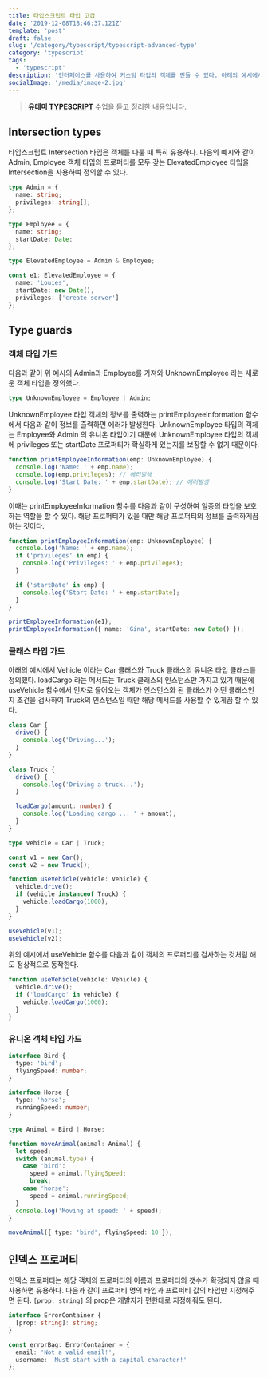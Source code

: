 ```yaml
---
title: 타입스크립트 타입 고급
date: '2019-12-08T18:46:37.121Z'
template: 'post'
draft: false
slug: '/category/typescript/typescript-advanced-type'
category: 'typescript'
tags:
  - 'typescript'
description: '인터페이스를 사용하여 커스텀 타입의 객체를 만들 수 있다. 아래의 예시에서 Person 인터페이스는 특정 객체가 반드시 name, age 프로퍼티를 갖고 greet 메서드를 갖는 객체로 구현되어야 함을 나타낸다...'
socialImage: '/media/image-2.jpg'
---
```


> **[유데미 TYPESCRIPT](https://www.udemy.com/course/understanding-typescript/learn/lecture/)** 수업을 듣고 정리한 내용입니다.

## Intersection types

타입스크립트 Intersection 타입은 객체를 다룰 때 특히 유용하다. 다음의 예시와 같이 Admin, Employee 객체 타입의 프로퍼티를 모두 갖는 ElevatedEmployee 타입을 Intersection을 사용하여 정의할 수 있다.

```typescript
type Admin = {
  name: string;
  privileges: string[];
};

type Employee = {
  name: string;
  startDate: Date;
};

type ElevatedEmployee = Admin & Employee;

const e1: ElevatedEmployee = {
  name: 'Louies',
  startDate: new Date(),
  privileges: ['create-server']
};
```

## Type guards

### 객체 타입 가드

다음과 같이 위 예시의 Admin과 Employee를 가져와 UnknownEmployee 라는 새로운 객체 타입을 정의했다.

```typescript
type UnknownEmployee = Employee | Admin;
```

UnknownEmployee 타입 객체의 정보를 출력하는 printEmployeeInformation 함수에서 다음과 같이 정보를 출력하면 에러가 발생한다. UnknownEmployee 타입의 객체는 Employee와 Admin 의 유니온 타입이기 때문에 UnknownEmployee 타입의 객체에 privileges 또는 startDate 프로퍼티가 확실하게 있는지를 보장할 수 없기 때문이다.

```typescript
function printEmployeeInformation(emp: UnknownEmployee) {
  console.log('Name: ' + emp.name);
  console.log(emp.privileges); // 에러발생
  console.log('Start Date: ' + emp.startDate); // 에러발생
}
```

이때는 printEmployeeInformation 함수를 다음과 같이 구성하여 일종의 타입을 보호하는 역할을 할 수 있다. 해당 프로퍼티가 있을 때만 해당 프로퍼티의 정보를 출력하게끔 하는 것이다.

```typescript
function printEmployeeInformation(emp: UnknownEmployee) {
  console.log('Name: ' + emp.name);
  if ('privileges' in emp) {
    console.log('Privileges: ' + emp.privileges);
  }

  if ('startDate' in emp) {
    console.log('Start Date: ' + emp.startDate);
  }
}

printEmployeeInformation(e1);
printEmployeeInformation({ name: 'Gina', startDate: new Date() });
```

### 클래스 타입 가드

아래의 예시에서 Vehicle 이라는 Car 클래스와 Truck 클래스의 유니온 타입 클래스를 정의했다. loadCargo 라는 메서드는 Truck 클래스의 인스턴스만 가지고 있기 때문에 useVehicle 함수에서 인자로 들어오는 객체가 인스턴스화 된 클래스가 어떤 클래스인지 조건을 검사하여 Truck의 인스턴스일 때만 해당 메서드를 사용할 수 있게끔 할 수 있다.

```typescript
class Car {
  drive() {
    console.log('Driving...');
  }
}

class Truck {
  drive() {
    console.log('Driving a truck...');
  }

  loadCargo(amount: number) {
    console.log('Loading cargo ... ' + amount);
  }
}

type Vehicle = Car | Truck;

const v1 = new Car();
const v2 = new Truck();

function useVehicle(vehicle: Vehicle) {
  vehicle.drive();
  if (vehicle instanceof Truck) {
    vehicle.loadCargo(1000);
  }
}

useVehicle(v1);
useVehicle(v2);
```

위의 예시에서 useVehicle 함수를 다음과 같이 객체의 프로퍼티를 검사하는 것처럼 해도 정상적으로 동작한다.

```typescript
function useVehicle(vehicle: Vehicle) {
  vehicle.drive();
  if ('loadCargo' in vehicle) {
    vehicle.loadCargo(1000);
  }
}
```

### 유니온 객체 타입 가드

```typescript
interface Bird {
  type: 'bird';
  flyingSpeed: number;
}

interface Horse {
  type: 'horse';
  runningSpeed: number;
}

type Animal = Bird | Horse;

function moveAnimal(animal: Animal) {
  let speed;
  switch (animal.type) {
    case 'bird':
      speed = animal.flyingSpeed;
      break;
    case 'horse':
      speed = animal.runningSpeed;
  }
  console.log('Moving at speed: ' + speed);
}

moveAnimal({ type: 'bird', flyingSpeed: 10 });
```

## 인덱스 프로퍼티

인덱스 프로퍼티는 해당 객체의 프로퍼티의 이름과 프로퍼티의 갯수가 확정되지 않을 때 사용하면 유용하다. 다음과 같이 프로퍼티 명의 타입과 프로퍼티 값의 타입만 지정해주면 된다. `[prop: string]` 의 prop은 개발자가 편한대로 지정해줘도 된다.

```typescript
interface ErrorContainer {
  [prop: string]: string;
}

const errorBag: ErrorContainer = {
  email: 'Not a valid email!',
  username: 'Must start with a capital character!'
};
```
